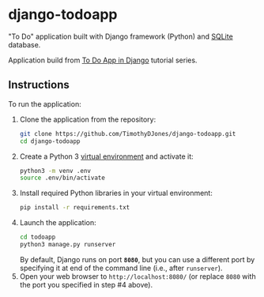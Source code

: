 # django-todoapp
"To Do" application built with Django framework (Python) and [SQLite](https://sqlite.org/) database.

Application build from [To Do App in Django](https://www.codesnail.com/django/) tutorial series.

## Instructions
To run the application:
1. Clone the application from the repository:
    ```bash
    git clone https://github.com/TimothyDJones/django-todoapp.git
    cd django-todoapp
    ```
2. Create a Python 3 [virtual environment](https://docs.python.org/3/tutorial/venv.html) and activate it:
    ```bash
    python3 -m venv .env
    source .env/bin/activate
    ```
3. Install required Python libraries in your virtual environment:
    ```bash
    pip install -r requirements.txt
    ```
4. Launch the application:
    ```bash
    cd todoapp
    python3 manage.py runserver
    ```
    By default, Django runs on port **`8080`**, but you can use a different port by specifying it at end of the command line (i.e., after `runserver`).
5. Open your web browser to `http://localhost:8080/` (or replace `8080` with the port you specified in step #4 above).